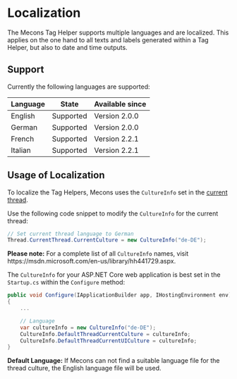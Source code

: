 # Localization

The Mecons Tag Helper supports multiple languages and are localized. This applies on the one hand to all texts and labels generated within a Tag Helper, but also to date and time outputs.

## Support

Currently the following languages are supported:

<table class="table table-bordered table-striped">
    <thead>
        <tr>
            <th>Language</th>
            <th>State</th>
            <th>Available since</th>
        </tr>
    </thead>
    <tbody>
        <tr>
            <td>English</td>
            <td><span class="label label-success">Supported</span></td>
            <td><span class="label label-info">Version 2.0.0</span></td>
        </tr>
        <tr>
            <td>German</td>
            <td><span class="label label-success">Supported</span></td>
            <td><span class="label label-info">Version 2.0.0</span></td>
        </tr>
        <tr>
            <td>French</td>
            <td><span class="label label-secondary">Supported</span></td>
            <td><span class="label label-info">Version 2.2.1</span></td>
        </tr>
        <tr>
            <td>Italian</td>
            <td><span class="label label-success">Supported</span></td>
            <td><span class="label label-info">Version 2.2.1</span></td>
        </tr>
    </tbody>
</table>

## Usage of Localization

To localize the Tag Helpers, Mecons uses the `CultureInfo` set in the <a href="https://docs.microsoft.com/de-de/dotnet/api/system.globalization.cultureinfo.currentculture?view=netcore-2.1">current thread</a>.

Use the following code snippet to modify the `CultureInfo` for the current thread:

```csharp
// Set current thread language to German
Thread.CurrentThread.CurrentCulture = new CultureInfo("de-DE");
```

<div class="alert alert-info" role="alert">
    <strong>Please note:</strong>
    For a complete list of all <code>CultureInfo</code> names, visit https://msdn.microsoft.com/en-us/library/hh441729.aspx.
</div>

The `CultureInfo` for your ASP.NET Core web application is best set in the `Startup.cs` within the `Configure` method:

```csharp
public void Configure(IApplicationBuilder app, IHostingEnvironment env)
{
    ...

    // Language
    var cultureInfo = new CultureInfo("de-DE");
    CultureInfo.DefaultThreadCurrentCulture = cultureInfo;
    CultureInfo.DefaultThreadCurrentUICulture = cultureInfo;
}
```

<div class="alert alert-info" role="alert">
    <strong>Default Language:</strong>
    If Mecons can not find a suitable language file for the thread culture, the English language file will be used.
</div>
